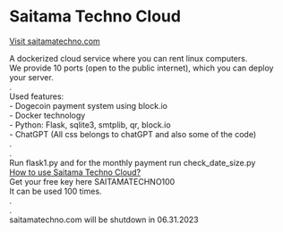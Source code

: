 # Saitama Techno Cloud
<a href="https://saitamatechno.com" target="_blank">Visit saitamatechno.com</a>
<div>A dockerized cloud service where you can rent linux computers.</div>
<div>We provide 10 ports (open to the public internet), which you can deploy your server.</div>
<div>.</div>
<div>Used features:</div>
<div> - Dogecoin payment system using block.io</div>
<div> - Docker technology</div>
<div> - Python: Flask, sqlite3, smtplib, qr, block.io</div>
<div> - ChatGPT (All css belongs to chatGPT and also some of the code)</div>
<div>.</div>
<div>.</div>
<div>Run flask1.py and for the monthly payment run check_date_size.py</div>
<a href="https://www.youtube.com/watch?v=wrr9EloRCpQ" target="_blank">How to use Saitama Techno Cloud?</a>
<div>Get your free key here SAITAMATECHNO100</div>
<div>It can be used 100 times.</div>
<div>.</div>
<div>.</div>
<div>saitamatechno.com will be shutdown in 06.31.2023</div>
